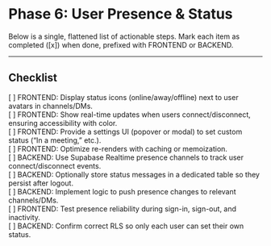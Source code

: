 # Phase 6: User Presence & Status

Below is a single, flattened list of actionable steps. Mark each item as completed ([x]) when done, prefixed with FRONTEND or BACKEND.

---

## Checklist

[ ] FRONTEND: Display status icons (online/away/offline) next to user avatars in channels/DMs.  
[ ] FRONTEND: Show real-time updates when users connect/disconnect, ensuring accessibility with color.  
[ ] FRONTEND: Provide a settings UI (popover or modal) to set custom status (“In a meeting,” etc.).  
[ ] FRONTEND: Optimize re-renders with caching or memoization.  
[ ] BACKEND: Use Supabase Realtime presence channels to track user connect/disconnect events.  
[ ] BACKEND: Optionally store status messages in a dedicated table so they persist after logout.  
[ ] BACKEND: Implement logic to push presence changes to relevant channels/DMs.  
[ ] FRONTEND: Test presence reliability during sign-in, sign-out, and inactivity.  
[ ] BACKEND: Confirm correct RLS so only each user can set their own status.  